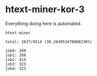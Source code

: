# htext-miner-kor-3

Everything doing here is automated.

```
htext-miner

total: 1637/4514 (36.264953478068236%)

job0: 289
job1: 288
job2: 414
job3: 323
job4: 323
```